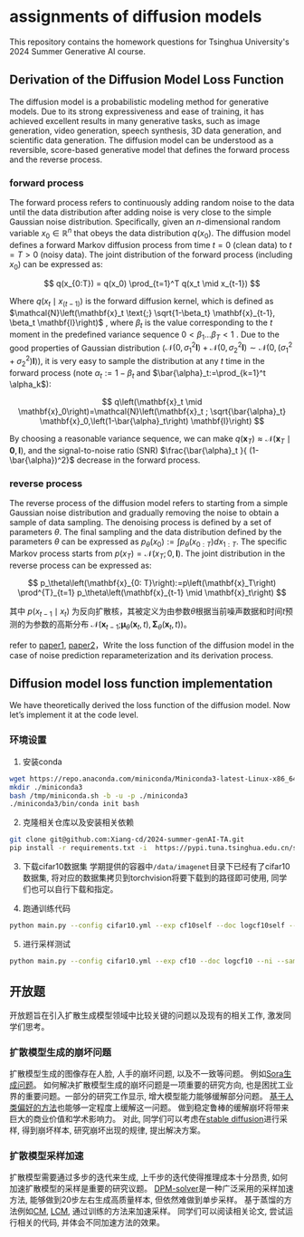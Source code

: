 # assignments of diffusion models

This repository contains the homework questions for Tsinghua University's 2024 Summer Generative AI course.

## Derivation of the Diffusion Model Loss Function

The diffusion model is a probabilistic modeling method for generative models. Due to its strong expressiveness and ease of training, it has achieved excellent results in many generative tasks, such as image generation, video generation, speech synthesis, 3D data generation, and scientific data generation. The diffusion model can be understood as a reversible, score-based generative model that defines the forward process and the reverse process.

### forward process
The forward process refers to continuously adding random noise to the data until the data distribution after adding noise is very close to the simple Gaussian noise distribution.
Specifically, given an $n$-dimensional random variable $x_0 \in \mathbb{R}^{n}$ that obeys the data distribution $q(x_0)$. The diffusion model defines a forward Markov diffusion process from time $t = 0$ (clean data) to $t = T > 0$ (noisy data).
The joint distribution of the forward process (including $x_0$) can be expressed as:

$$
q(x_{0:T}) = q(x_0) \prod_{t=1}^T q(x_t \mid x_{t-1})
$$

Where $q(x_t \mid x_{(t-1)})$ is the forward diffusion kernel, which is defined as $\mathcal{N}\left(\mathbf{x}_t \text{;} \sqrt{1-\beta_t} \mathbf{x}_{t-1}, \beta_t \mathbf{I}\right)$ , where $\beta_t$ is the value corresponding to the $t$ moment in the predefined variance sequence $0<\beta_1 … \beta_T<1$ .
Due to the good properties of Gaussian distribution ($\mathcal{N}\left(0, \sigma_1^2 \mathbf{I}\right)+\mathcal{N}\left(0, \sigma_2^2 \mathbf{I}\right) \sim \mathcal{N}\left(0,\left(\sigma_1^2+\sigma_2^2\right) \mathbf{I}\right)$),
it is very easy to sample the distribution at any $t$ time in the forward process (note $\alpha_t:=1-\beta_t$ and $\bar{\alpha}_t:=\prod_{k=1}^t \alpha_k$):

$$
q\left(\mathbf{x}_t \mid \mathbf{x}_0\right)=\mathcal{N}\left(\mathbf{x}_t ; \sqrt{\bar{\alpha}_t} \mathbf{x}_0,\left(1-\bar{\alpha}_t\right) \mathbf{I}\right)
$$

By choosing a reasonable variance sequence, we can make $q\left(\boldsymbol{x}_T\right) \approx \mathcal{N}\left(\boldsymbol{x}_T \mid \mathbf{0}, \boldsymbol{I}\right)$, and the signal-to-noise ratio (SNR) $\frac{\bar{\alpha}_t }{ (1-\bar{\alpha})^2}$ decrease in the forward process.


### reverse process
The reverse process of the diffusion model refers to starting from a simple Gaussian noise distribution and gradually removing the noise to obtain a sample of data sampling.
The denoising process is defined by a set of parameters $\theta$. The final sampling and the data distribution defined by the parameters $\theta$ can be expressed as $p_\theta\left(x_0\right):=\int p_\theta\left(x_{0: T}\right) d x_{1: T}$.
The specific Markov process starts from $p(x_T) = \mathcal{N}(x_T; 0, \mathbf{I})$. The joint distribution in the reverse process can be expressed as:


$$
p_\theta\left(\mathbf{x}_{0: T}\right):=p\left(\mathbf{x}_T\right) \prod^{T}_{t=1} p_\theta\left(\mathbf{x}_{t-1} \mid \mathbf{x}_t\right)
$$

其中 $p(x_{t-1} \mid x_t)$ 为反向扩散核，其被定义为由参数$\theta$根据当前噪声数据和时间$t$预测的为参数的高斯分布 $\mathcal{N}\left(\mathbf{x}_{t-1} \text{;} \boldsymbol{\mu}_\theta\left(\mathbf{x}_t, t\right), \boldsymbol{\Sigma}_\theta\left(\mathbf{x}_t, t\right)\right)$。

refer to [paper1](https://arxiv.org/abs/2006.11239), [paper2](https://arxiv.org/abs/1503.03585)，Write the loss function of the diffusion model in the case of noise prediction reparameterization and its derivation process.



## Diffusion model loss function implementation
We have theoretically derived the loss function of the diffusion model. Now let’s implement it at the code level.

### 环境设置
1. 安装conda
```sh
wget https://repo.anaconda.com/miniconda/Miniconda3-latest-Linux-x86_64.sh -O /tmp/miniconda.sh
mkdir ./miniconda3
bash /tmp/miniconda.sh -b -u -p ./miniconda3
./miniconda3/bin/conda init bash
```
2. 克隆相关仓库以及安装相关依赖
```sh
git clone git@github.com:Xiang-cd/2024-summer-genAI-TA.git
pip install -r requirements.txt -i  https://pypi.tuna.tsinghua.edu.cn/simple
```
3. 下载cifar10数据集
学期提供的容器中`/data/imagenet`目录下已经有了cifar10数据集, 将对应的数据集拷贝到torchvision将要下载到的路径即可使用, 同学们也可以自行下载和指定。

4. 跑通训练代码
```sh
python main.py --config cifar10.yml --exp cf10self --doc logcf10self --ni
```

5. 进行采样测试
```sh
python main.py --config cifar10.yml --exp cf10 --doc logcf10 --ni --sample --timesteps 100 --fid
```

## 开放题
开放题旨在引入扩散生成模型领域中比较关键的问题以及现有的相关工作, 激发同学们思考。

### 扩散模型生成的崩坏问题
扩散模型生成的图像存在人脸, 人手的崩坏问题, 以及不一致等问题。
例如[Sora生成问题](https://www.reddit.com/r/OpenAI/comments/1arrqpz/funny_glitch_with_sora_interesting_how_it_looks/)。
如何解决扩散模型生成的崩坏问题是一项重要的研究方向, 也是困扰工业界的重要问题。一部分的研究工作显示, 增大模型能力能够缓解部分问题。
[基于人类偏好的方法](https://arxiv.org/abs/2311.12908)也能够一定程度上缓解这一问题。
做到稳定鲁棒的缓解崩坏将带来巨大的商业价值和学术影响力。
对此, 同学们可以考虑在[stable diffusion](https://github.com/CompVis/stable-diffusion)进行采样, 得到崩坏样本, 研究崩坏出现的规律, 提出解决方案。


### 扩散模型采样加速
扩散模型需要通过多步的迭代来生成, 上千步的迭代使得推理成本十分昂贵, 如何加速扩散模型的采样是重要的研究议题。
[DPM-solver](https://arxiv.org/abs/2206.00927)是一种广泛采用的采样加速方法, 能够做到20步左右生成高质量样本, 但依然难做到单步采样。
基于蒸馏的方法例如[CM](https://github.com/openai/consistency_models?tab=readme-ov-file), [LCM](https://arxiv.org/abs/2310.04378), 通过训练的方法来加速采样。
同学们可以阅读相关论文, 尝试运行相关的代码, 并体会不同加速方法的效果。

